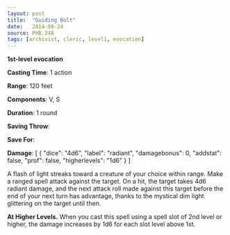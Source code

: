 ```yaml
---
layout: post
title:  "Guiding Bolt"
date:   2014-08-24
source: PHB.248
tags: [archivist, cleric, level1, evocation]
---
```


**1st-level evocation**

**Casting Time**: 1 action

**Range**: 120 feet

**Components**: V, S

**Duration**: 1 round

**Saving Throw**:

**Save For**:

**Damage**: [ { "dice": "4d6", "label": "radiant", "damagebonus": 0, "addstat": false, "prof": false, "higherlevels": "1d6" } ]

A flash of light streaks toward a creature of your choice within range. Make a ranged spell attack against the target. On a hit, the target takes 4d6 radiant damage, and the next attack roll made against this target before the end of your next turn has advantage, thanks to the mystical dim light glittering on the target until then. 

**At Higher Levels.** When you cast this spell using a spell slot of 2nd level or higher, the damage increases by 1d6 for each slot level above 1st.
